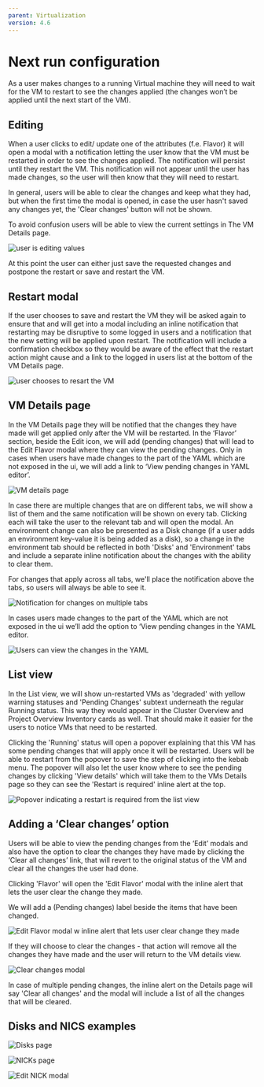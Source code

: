 ```yaml
---
parent: Virtualization
version: 4.6
---
```

# Next run configuration

As a user makes changes to a running Virtual machine they will need to wait for the VM to restart to see the changes applied (the changes won’t be applied until the next start of the VM).

## Editing

When a user clicks to edit/ update one of the attributes (f.e. Flavor) it will open a modal with a notification letting the user know that the VM must be restarted in order to see the changes applied. The notification will persist until they restart the VM.
This notification will not appear until the user has made changes, so the user will then know that they will need to restart.

In general, users will be able to clear the changes and keep what they had, but when the first time the modal is opened, in case the user hasn't saved any changes yet, the 'Clear changes' button will not be shown.

To avoid confusion users will be able to view the current settings in The VM Details page.

![user is editing values](img/EditOriginal.png)

At this point the user can either just save the requested changes and postpone the restart or save and restart the VM.

## Restart modal

If the user chooses to save and restart the VM they will be asked again to ensure that and will get into a modal including an inline notification that restarting may be disruptive to some logged in users and a notification that the new setting will be applied upon restart. The notification will include a confirmation checkbox so they would be aware of the effect that the restart action might cause and a link to the logged in users list at the bottom of the VM Details page.

![user chooses to resart the VM](img/RestartModal.png)

## VM Details page

In the VM Details page they will be notified that the changes they have made will get applied only after the VM will be restarted.
In the ‘Flavor’ section, beside the Edit icon, we will add (pending changes) that will lead to the Edit Flavor modal where they can view the pending changes.
Only in cases when users have made changes to the part of the YAML which are not exposed in the ui, we will add a link to ‘View pending changes in YAML editor’.

![VM details page](img/vm-details.png)

In case there are multiple changes that are on different tabs, we will show a list of them and the same notification will be shown on every tab. Clicking each will take the user to the relevant tab and will open the modal.
An environment change can also be presented as a Disk change (if a user adds an environment key-value it is being added as a disk), so a change in the environment tab should be reflected in both 'Disks' and 'Environment' tabs and include a separate inline notification about the changes with the ability to clear them.

For changes that apply across all tabs, we'll place the notification above the tabs, so users will always be able to see it.

![Notification for changes on multiple tabs](img/Notification-changes-on-multiple-tabs.png)

In cases users made changes to the part of the YAML which are not exposed in the ui we’ll add the option to ‘View pending changes in the YAML editor.

![Users can view the changes in the YAML](img/ViewYAML-editor.png)

## List view

In the List view, we will show un-restarted VMs as 'degraded' with yellow warning statuses and 'Pending Changes' subtext underneath the regular Running status. This way they would appear in the Cluster Overview and Project Overview Inventory cards as well. That should make it easier for the users to notice VMs that need to be restarted.

Clicking the 'Running' status will open a popover explaining that this VM has some pending changes that will apply once it will be restarted.
Users will be able to restart from the popover to save the step of clicking into the kebab menu.
The popover will also let the user know where to see the pending changes by clicking 'View details' which will take them to the VMs Details page so they can see the 'Restart is required' inline alert at the top.

![Popover indicating a restart is required from the list view](img/ListView.png)

## Adding a ‘Clear changes’ option

Users will be able to view the pending changes from the ‘Edit’ modals and also have the option to clear the changes they have made by clicking the ‘Clear all changes’ link, that will revert to the original status of the VM and clear all the changes the user had done.

Clicking 'Flavor' will open the 'Edit Flavor' modal with the inline alert that lets the user clear the change they made.

We will add a (Pending changes) label beside the items that have been changed.

![Edit Flavor modal w inline alert that lets user clear change they made](img/Edit.png)

If they will choose to clear the changes - that action will remove all the changes they have made and the user will return to the VM details view.

![Clear changes modal](img/ClearChanges2.png)

In case of multiple pending changes, the inline alert on the Details page will say 'Clear all changes' and the modal will include a list of all the changes that will be cleared.

## Disks and NICS examples

![Disks page](img/Disks.png)

![NICKs page](img/NICs.png)

![Edit NICK modal](img/EditNIC.png)
